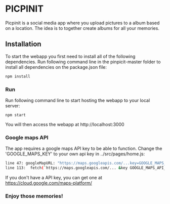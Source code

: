 # PICPINIT

Picpinit is a social media app where you upload pictures to a album based on a location. The idea is to together create albums for all your memories. 

## Installation
To start the webapp you first need to install all of the following dependencies. 
Run following command line in the pinpicit-master folder to install all dependencies on the package.json file:

```bash
npm install
```

### Run
Run following command line to start hosting the webapp to your local server:

```
npm start
```

You will then access the webapp at http://localhost:3000

### Google maps API

The app requires a google maps API key to be able to function. 
Change the 'GOOGLE_MAPS_KEY' to your own api key in ../src/pages/home.js:

```bash
line 47: googleMapURL: "https://maps.googleapis.com/...key=GOOGLE_MAPS_API_KEY&language=en",
line 113:  fetch(`https://maps.googleapis.com/... &key GOOGLE_MAPS_API_KEY&language=en`)

```
If you don't have a API key, you can get one at https://cloud.google.com/maps-platform/

### Enjoy those memories!
